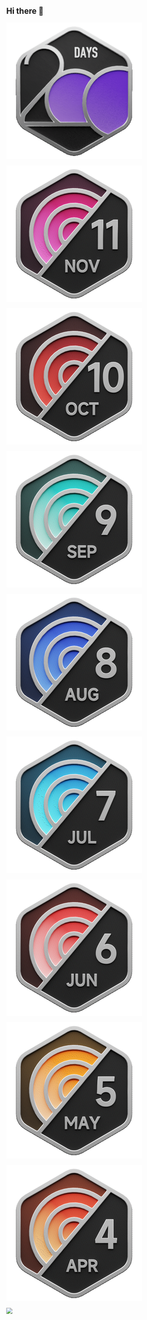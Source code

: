 ## Hi there 👋

![LeetCode Medals](https://github.com/Sheel34/Sheel34/blob/main/2024-200.gif?raw=true)

![LeetCode Medals](https://github.com/Sheel34/Sheel34/blob/main/2024-11.gif?raw=true)

![LeetCode Medals](https://github.com/Sheel34/Sheel34/blob/main/2024-10.gif?raw=true)

![LeetCode Medals](https://github.com/Sheel34/Sheel34/blob/main/2024-09.gif?raw=true)

![LeetCode Medals](https://github.com/Sheel34/Sheel34/blob/main/2024-08.gif?raw=true)

![LeetCode Medals](https://github.com/Sheel34/Sheel34/blob/main/2024-07.gif?raw=true)

![LeetCode Medals](https://github.com/Sheel34/Sheel34/blob/main/2024-06.gif?raw=true)

![LeetCode Medals](https://github.com/Sheel34/Sheel34/blob/main/2024-05.gif?raw=true)

![LeetCode Medals](https://github.com/Sheel34/Sheel34/blob/main/2024-04.gif?raw=true)

![](https://leetcard.jacoblin.cool/Sheel_Patel?theme=unicorn)
<!--
**Sheel34/Sheel34** is a ✨ _special_ ✨ repository because its `README.md` (this file) appears on your GitHub profile.

Here are some ideas to get you started:

- 🔭 I’m currently working on ...
- 🌱 I’m currently learning ...
- 👯 I’m looking to collaborate on ...
- 🤔 I’m looking for help with ...
- 💬 Ask me about ...
- 📫 How to reach me: ...
- 😄 Pronouns: ...
- ⚡ Fun fact: ...
-->
